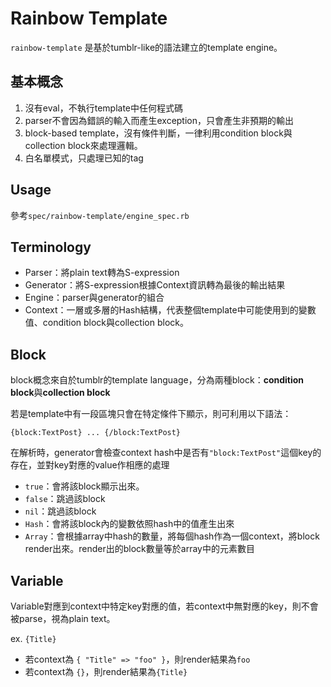 # Rainbow Template

`rainbow-template` 是基於tumblr-like的語法建立的template engine。

## 基本概念

1. 沒有eval，不執行template中任何程式碼
2. parser不會因為錯誤的輸入而產生exception，只會產生非預期的輸出
3. block-based template，沒有條件判斷，一律利用condition block與collection block來處理邏輯。
4. 白名單模式，只處理已知的tag

## Usage

參考`spec/rainbow-template/engine_spec.rb`

## Terminology

* Parser：將plain text轉為S-expression
* Generator：將S-expression根據Context資訊轉為最後的輸出結果
* Engine：parser與generator的組合
* Context：一層或多層的Hash結構，代表整個template中可能使用到的變數值、condition block與collection block。

## Block

block概念來自於tumblr的template language，分為兩種block：**condition block**與**collection block**

若是template中有一段區塊只會在特定條件下顯示，則可利用以下語法：

`{block:TextPost}
   ...
 {/block:TextPost}
 `

在解析時，generator會檢查context hash中是否有`"block:TextPost"`這個key的存在，並對key對應的value作相應的處理

* `true`：會將該block顯示出來。
* `false`：跳過該block
* `nil`：跳過該block
* `Hash`：會將該block內的變數依照hash中的值產生出來
* `Array`：會根據array中hash的數量，將每個hash作為一個context，將block render出來。render出的block數量等於array中的元素數目

## Variable

Variable對應到context中特定key對應的值，若context中無對應的key，則不會被parse，視為plain text。

ex. `{Title}`

* 若context為 `{ "Title" => "foo" }`，則render結果為`foo`
* 若context為 `{}`，則render結果為`{Title}`
